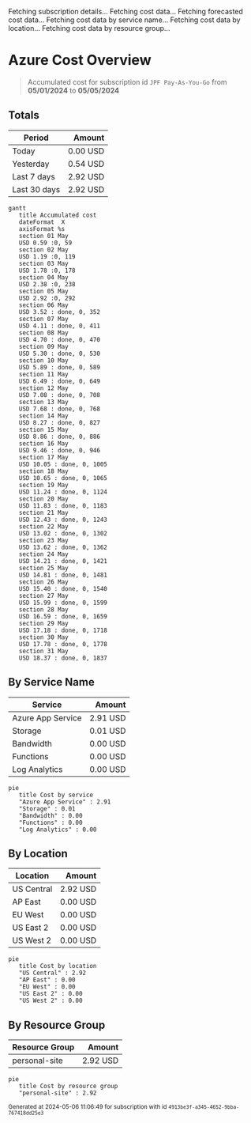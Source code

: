 Fetching subscription details...
Fetching cost data...
Fetching forecasted cost data...
Fetching cost data by service name...
Fetching cost data by location...
Fetching cost data by resource group...
# Azure Cost Overview

> Accumulated cost for subscription id `JPF Pay-As-You-Go` from **05/01/2024** to **05/05/2024**

## Totals

|Period|Amount|
|---|---:|
|Today|0.00 USD|
|Yesterday|0.54 USD|
|Last 7 days|2.92 USD|
|Last 30 days|2.92 USD|

```mermaid
gantt
   title Accumulated cost
   dateFormat  X
   axisFormat %s
   section 01 May
   USD 0.59 :0, 59
   section 02 May
   USD 1.19 :0, 119
   section 03 May
   USD 1.78 :0, 178
   section 04 May
   USD 2.38 :0, 238
   section 05 May
   USD 2.92 :0, 292
   section 06 May
   USD 3.52 : done, 0, 352
   section 07 May
   USD 4.11 : done, 0, 411
   section 08 May
   USD 4.70 : done, 0, 470
   section 09 May
   USD 5.30 : done, 0, 530
   section 10 May
   USD 5.89 : done, 0, 589
   section 11 May
   USD 6.49 : done, 0, 649
   section 12 May
   USD 7.08 : done, 0, 708
   section 13 May
   USD 7.68 : done, 0, 768
   section 14 May
   USD 8.27 : done, 0, 827
   section 15 May
   USD 8.86 : done, 0, 886
   section 16 May
   USD 9.46 : done, 0, 946
   section 17 May
   USD 10.05 : done, 0, 1005
   section 18 May
   USD 10.65 : done, 0, 1065
   section 19 May
   USD 11.24 : done, 0, 1124
   section 20 May
   USD 11.83 : done, 0, 1183
   section 21 May
   USD 12.43 : done, 0, 1243
   section 22 May
   USD 13.02 : done, 0, 1302
   section 23 May
   USD 13.62 : done, 0, 1362
   section 24 May
   USD 14.21 : done, 0, 1421
   section 25 May
   USD 14.81 : done, 0, 1481
   section 26 May
   USD 15.40 : done, 0, 1540
   section 27 May
   USD 15.99 : done, 0, 1599
   section 28 May
   USD 16.59 : done, 0, 1659
   section 29 May
   USD 17.18 : done, 0, 1718
   section 30 May
   USD 17.78 : done, 0, 1778
   section 31 May
   USD 18.37 : done, 0, 1837
```

## By Service Name

|Service|Amount|
|---|---:|
|Azure App Service|2.91 USD|
|Storage|0.01 USD|
|Bandwidth|0.00 USD|
|Functions|0.00 USD|
|Log Analytics|0.00 USD|

```mermaid
pie
   title Cost by service
   "Azure App Service" : 2.91
   "Storage" : 0.01
   "Bandwidth" : 0.00
   "Functions" : 0.00
   "Log Analytics" : 0.00
```

## By Location

|Location|Amount|
|---|---:|
|US Central|2.92 USD|
|AP East|0.00 USD|
|EU West|0.00 USD|
|US East 2|0.00 USD|
|US West 2|0.00 USD|

```mermaid
pie
   title Cost by location
   "US Central" : 2.92
   "AP East" : 0.00
   "EU West" : 0.00
   "US East 2" : 0.00
   "US West 2" : 0.00
```

## By Resource Group

|Resource Group|Amount|
|---|---:|
|personal-site|2.92 USD|

```mermaid
pie
   title Cost by resource group
   "personal-site" : 2.92
```

<sup>Generated at 2024-05-06 11:06:49 for subscription with id `4913be3f-a345-4652-9bba-767418dd25e3`</sup>
